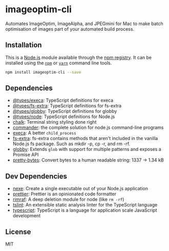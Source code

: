 # imageoptim-cli

Automates ImageOptim, ImageAlpha, and JPEGmini for Mac to make batch optimisation of images part of
your automated build process.

## Installation

This is a [Node.js](https://nodejs.org/) module available through the
[npm registry](https://www.npmjs.com/). It can be installed using the
[`npm`](https://docs.npmjs.com/getting-started/installing-npm-packages-locally) or
[`yarn`](https://yarnpkg.com/en/) command line tools.

```sh
npm install imageoptim-cli --save
```

## Dependencies

* [@types/execa](http://ghub.io/@types/execa): TypeScript definitions for execa
* [@types/fs-extra](http://ghub.io/@types/fs-extra): TypeScript definitions for fs-extra
* [@types/globby](http://ghub.io/@types/globby): TypeScript definitions for globby
* [@types/node](http://ghub.io/@types/node): TypeScript definitions for Node.js
* [chalk](http://ghub.io/chalk): Terminal string styling done right
* [commander](http://ghub.io/commander): the complete solution for node.js command-line programs
* [execa](http://ghub.io/execa): A better `child_process`
* [fs-extra](http://ghub.io/fs-extra): fs-extra contains methods that aren&#39;t included in the
  vanilla Node.js fs package. Such as mkdir -p, cp -r, and rm -rf.
* [globby](http://ghub.io/globby): Extends `glob` with support for multiple patterns and exposes a
  Promise API
* [pretty-bytes](http://ghub.io/pretty-bytes): Convert bytes to a human readable string: 1337 → 1.34
  kB

## Dev Dependencies

* [nexe](http://ghub.io/nexe): Create a single executable out of your Node.js application
* [prettier](http://ghub.io/prettier): Prettier is an opinionated code formatter
* [rimraf](http://ghub.io/rimraf): A deep deletion module for node (like `rm -rf`)
* [tslint](http://ghub.io/tslint): An extensible static analysis linter for the TypeScript language
* [typescript](http://ghub.io/typescript): TypeScript is a language for application scale JavaScript
  development

## License

MIT
